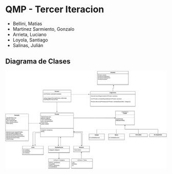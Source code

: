 # QMP - Tercer Iteracion

- Bellini, Matias
- Martinez Sarmiento, Gonzalo
- Arrieta, Luciano
- Loyola, Santiago
- Salinas, Julián

## Diagrama de Clases
![imagen-diagrama](img/diagrama-de-clases.png)